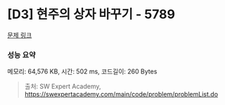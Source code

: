 # [D3] 현주의 상자 바꾸기 - 5789 

[문제 링크](https://swexpertacademy.com/main/code/problem/problemDetail.do?contestProbId=AWYygN36Qn8DFAVm) 

### 성능 요약

메모리: 64,576 KB, 시간: 502 ms, 코드길이: 260 Bytes



> 출처: SW Expert Academy, https://swexpertacademy.com/main/code/problem/problemList.do